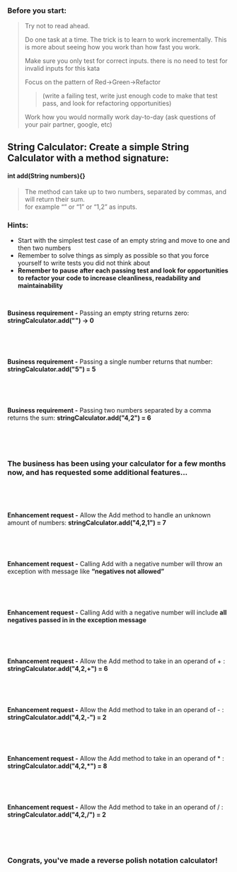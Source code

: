  ### Before you start:
 
>Try not to read ahead.  
>  
>Do one task at a time. The trick is to learn to work incrementally.  This is more about seeing how you work than how fast you work. 
>  
>Make sure you only test for correct inputs. there is no need to test for invalid inputs for this kata  
>
>Focus on the pattern of Red->Green->Refactor 
>>(write a failing test, write just enough code to make that test pass, and look for refactoring opportunities)
 >
 >Work how you would normally work day-to-day (ask questions of your pair partner, google, etc) 
## String Calculator: Create a simple String Calculator with a method signature:  
  
#### int add(String numbers){}  
>  
>The method can take up to two numbers, separated by commas, and will return their sum.  
for example “” or “1” or “1,2” as inputs.  
>  
### Hints:  
 - Start with the simplest test case of an empty string and move to one and then two numbers  
 - Remember to solve things as simply as possible so that you force yourself to write tests you did not think about  
 - **Remember to pause after each passing test and look for opportunities to refactor your code to increase cleanliness, readability and maintainability** 
 
&nbsp;

**Business requirement -** Passing an empty string returns zero: **stringCalculator.add("") -> 0**  
  
&nbsp;    
    
&nbsp;    
    
**Business requirement -** Passing a single number returns that number: **stringCalculator.add("5") = 5** 
  
&nbsp;    
   
&nbsp;    
     
**Business requirement -** Passing two numbers separated by a comma returns the sum: **stringCalculator.add("4,2") = 6**  

&nbsp;

&nbsp;    
     
### The business has been using your calculator for a few months now, and has requested some additional features...
  
&nbsp;  
  
&nbsp;    
      
**Enhancement request -** Allow the Add method to handle an unknown amount of numbers: **stringCalculator.add("4,2,1") = 7**  
  
&nbsp;

&nbsp;    
    
**Enhancement request -** Calling Add with a negative number will throw an exception with message like **“negatives not allowed”**  
  
&nbsp;

&nbsp;    
    
**Enhancement request -** Calling Add with a negative number will include **all negatives passed in in the exception message**
  
&nbsp;

&nbsp;    
    
**Enhancement request -** Allow the Add method to take in an operand of +  : **stringCalculator.add("4,2,+") = 6**  
  
&nbsp;

&nbsp;    
    
**Enhancement request -** Allow the Add method to take in an operand of - :  **stringCalculator.add("4,2,-") = 2** 
  
&nbsp;

&nbsp;    
      
**Enhancement request -** Allow the Add method to take in an operand of * :   **stringCalculator.add("4,2,*") = 8**  
  
&nbsp;

&nbsp;    
    
**Enhancement request -** Allow the Add method to take in an operand of / :   **stringCalculator.add("4,2,/") = 2**  
  
&nbsp;

&nbsp;    
    
### Congrats, you've made a reverse polish notation calculator!
